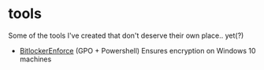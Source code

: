# tools
Some of the tools I've created that don't deserve their own place.. yet(?)

* [BitlockerEnforce](BitlockerEnforce/Readme.md) (GPO + Powershell) Ensures encryption on Windows 10 machines
